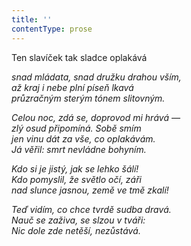```yaml
---
title: ''
contentType: prose
---
```


<section>

Ten slavíček tak sladce oplakává

_snad mládata, snad družku drahou vším,  
až kraj i nebe plní píseň lkavá  
průzračným sterým tónem slitovným._

</section>

<section>

_Celou noc, zdá se, doprovod mi hrává —  
zlý osud připomíná. Sobě smím  
jen vinu dát za vše, co oplakávám.  
Já věřil: smrt nevládne bohyním._

</section>

<section>

_Kdo si je jistý, jak se lehko šálí!  
Kdo pomyslil, že světlo očí, záři  
nad slunce jasnou, země ve tmě zkalí!_

</section>

<section>

_Teď vidím, co chce tvrdě sudba dravá.  
Nauč se zaživa, se slzou v tváři:  
Nic dole zde netěší, nezůstává._

</section>
